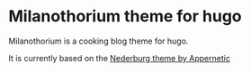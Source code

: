 # Milanothorium theme for hugo

Milanothorium is a cooking blog theme for hugo.

It is currently based on the [Nederburg theme by Appernetic](https://github.com/appernetic/hugo-nederburg-theme)
